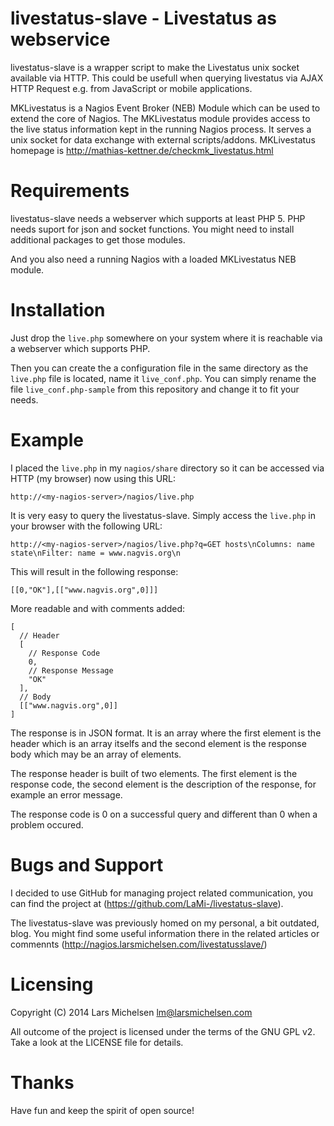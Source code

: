 # livestatus-slave - Livestatus as webservice

livestatus-slave is a wrapper script to make the Livestatus unix socket
available via HTTP. This could be usefull when querying livestatus via
AJAX HTTP Request e.g. from JavaScript or mobile applications.

MKLivestatus is a Nagios Event Broker (NEB) Module which can be used to
extend the core of Nagios. The MKLivestatus module provides access to the
live status information kept in the running Nagios process. It serves a
unix socket for data exchange with external scripts/addons.
MKLivestatus homepage is http://mathias-kettner.de/checkmk_livestatus.html

# Requirements

livestatus-slave needs a webserver which supports at least PHP 5. PHP
needs suport for json and socket functions. You might need to install
additional packages to get those modules.

And you also need a running Nagios with a loaded MKLivestatus NEB module.

# Installation

Just drop the `live.php` somewhere on your system where it is reachable via
a webserver which supports PHP.

Then you can create the a configuration file in the same directory as the
`live.php` file is located, name it `live_conf.php`. You can simply rename
the file `live_conf.php-sample` from this repository and change it to fit
your needs.

# Example

I placed the `live.php` in my `nagios/share` directory so it can be accessed
via HTTP (my browser) now using this URL:

```
http://<my-nagios-server>/nagios/live.php
```

It is very easy to query the livestatus-slave. Simply access the `live.php`
in your browser with the following URL:

```
http://<my-nagios-server>/nagios/live.php?q=GET hosts\nColumns: name state\nFilter: name = www.nagvis.org\n
```

This will result in the following response:

```
[[0,"OK"],[["www.nagvis.org",0]]]
```

More readable and with comments added:

```
[
  // Header
  [
    // Response Code
    0,
    // Response Message
    "OK"
  ],
  // Body
  [["www.nagvis.org",0]]
]
```

The response is in JSON format. It is an array where the first element is the 
header which is an array itselfs and the second element is the response body
which may be an array of elements.

The response header is built of two elements. The first element is the response
code, the second element is the description of the response, for example an
error message.

The response code is 0 on a successful query and different than 0 when a
problem occured.

# Bugs and Support

I decided to use GitHub for managing project related communication, you
can find the project at (https://github.com/LaMi-/livestatus-slave).

The livestatus-slave was previously homed on my personal, a bit outdated, blog.
You might find some useful information there in the related articles or commennts
(http://nagios.larsmichelsen.com/livestatusslave/)

# Licensing

Copyright (C) 2014 Lars Michelsen <lm@larsmichelsen.com>

All outcome of the project is licensed under the terms of the GNU GPL v2.
Take a look at the LICENSE file for details.

# Thanks

Have fun and keep the spirit of open source!

